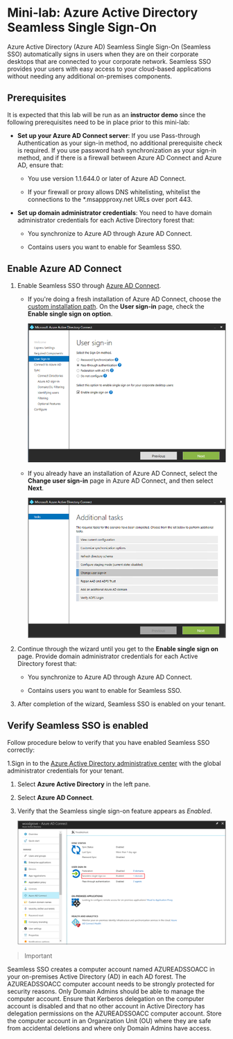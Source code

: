 # Mini-lab: Azure Active Directory Seamless Single Sign-On

 


Azure Active Directory (Azure AD) Seamless Single Sign-On (Seamless SSO) automatically signs in users when they are on their corporate desktops that are connected to your corporate network. Seamless SSO provides your users with easy access to your cloud-based applications without needing any additional on-premises components.


## Prerequisites

It is expected that this lab will be run as an **instructor demo** since the following prerequisites need to be in place prior to this mini-lab:

* **Set up your Azure AD Connect server**: If you use Pass-through Authentication as your sign-in method, no additional prerequisite check is required. If you use password hash synchronization as your sign-in method, and if there is a firewall between Azure AD Connect and Azure AD, ensure that:

	* You use version 1.1.644.0 or later of Azure AD Connect.
	
	* If your firewall or proxy allows DNS whitelisting, whitelist the connections to the *.msappproxy.net URLs over port 443. 


* **Set up domain administrator credentials**: You need to have domain administrator credentials for each Active Directory forest that:

	* You synchronize to Azure AD through Azure AD Connect.
	
	* Contains users you want to enable for Seamless SSO.

## Enable Azure AD Connect

1. Enable Seamless SSO through [Azure AD Connect](https://docs.microsoft.com/en-us/azure/active-directory/hybrid/whatis-hybrid-identity).

	* If you're doing a fresh installation of Azure AD Connect, choose the [custom installation path](https://docs.microsoft.com/en-us/azure/active-directory/hybrid/how-to-connect-install-custom). On the **User sign-in** page, check the **Enable single sign on option**.

		![Azure AD Connect: User sign-in](../../Linked_Image_Files/SSO_demo_image1.png)

	* If you already have an installation of Azure AD Connect, select the **Change user sign-in** page in Azure AD Connect, and then select **Next**.

		![Azure AD Connect: Change the user sign-in](../../Linked_Image_Files/SSO_demo_image2.png)

1. Continue through the wizard until you get to the **Enable single sign on** page. Provide domain administrator credentials for each Active Directory forest that:

	* You synchronize to Azure AD through Azure AD Connect.

	* Contains users you want to enable for Seamless SSO.

1. After completion of the wizard, Seamless SSO is enabled on your tenant.

## Verify Seamless SSO is enabled

Follow procedure below to verify that you have enabled Seamless SSO correctly:

1.Sign in to the [Azure Active Directory administrative center](https://aad.portal.azure.com/) with the global administrator credentials for your tenant.

1. Select **Azure Active Directory** in the left pane.

1. Select **Azure AD Connect**.

1. Verify that the Seamless single sign-on feature appears as *Enabled*.

	![Azure portal: Azure AD Connect pane](../../Linked_Image_Files/SSO_demo_image3.png)

>Important

Seamless SSO creates a computer account named AZUREADSSOACC in your on-premises Active Directory (AD) in each AD forest. The AZUREADSSOACC computer account needs to be strongly protected for security reasons. Only Domain Admins should be able to manage the computer account. Ensure that Kerberos delegation on the computer account is disabled and that no other account in Active Directory has delegation permissions on the AZUREADSSOACC computer account. Store the computer account in an Organization Unit (OU) where they are safe from accidental deletions and where only Domain Admins have access.
